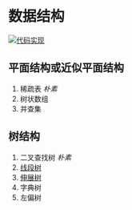 # 数据结构

[![代码实现](https://img.shields.io/badge/repo-data--structure-informational)](https://github.com/lightyears1998/algorithm-code/tree/master/general/data-structure)

## 平面结构或近似平面结构

1. 稀疏表 *朴素*
2. 树状数组
3. 并查集

## 树结构

1. 二叉查找树 *朴素*
2. [线段树](segment-tree.md)
3. [伸展树](splay.md)
4. 字典树
5. 左偏树
